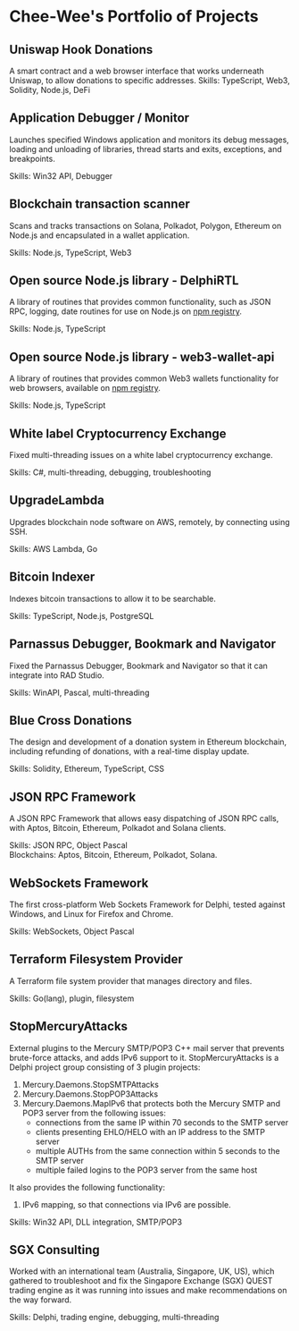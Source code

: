 # Chee-Wee's Portfolio of Projects

## Uniswap Hook Donations
A smart contract and a web browser interface that works underneath Uniswap, to allow donations to specific addresses.
Skills: TypeScript, Web3, Solidity, Node.js, DeFi

## Application Debugger / Monitor
Launches specified Windows application and monitors its debug messages, loading and unloading of libraries, thread starts and exits, exceptions, and breakpoints.  

Skills: Win32 API, Debugger

## Blockchain transaction scanner
Scans and tracks transactions on Solana, Polkadot, Polygon, Ethereum on Node.js and encapsulated in a wallet application.  

Skills: Node.js, TypeScript, Web3

## Open source Node.js library - DelphiRTL
A library of routines that provides common functionality, such as JSON RPC, logging, date routines for use on Node.js on [npm registry](https://www.npmjs.com/package/delphirtl).

Skills: Node.js, TypeScript

## Open source Node.js library - web3-wallet-api
A library of routines that provides common Web3 wallets functionality for web browsers, available on [npm registry](https://www.npmjs.com/package/web3-wallet-api).

Skills: Node.js, TypeScript

## White label Cryptocurrency Exchange
Fixed multi-threading issues on a white label cryptocurrency exchange.  

Skills: C#, multi-threading, debugging, troubleshooting

## UpgradeLambda
Upgrades blockchain node software on AWS, remotely, by connecting using SSH.  

Skills: AWS Lambda, Go

## Bitcoin Indexer
Indexes bitcoin transactions to allow it to be searchable.  

Skills: TypeScript, Node.js, PostgreSQL

## Parnassus Debugger, Bookmark and Navigator
Fixed the Parnassus Debugger, Bookmark and Navigator so that it can integrate into RAD Studio.  

Skills: WinAPI, Pascal, multi-threading

## Blue Cross Donations
The design and development of a donation system in Ethereum blockchain, including refunding of donations, with a real-time display update.

Skills: Solidity, Ethereum, TypeScript, CSS

## JSON RPC Framework
A JSON RPC Framework that allows easy dispatching of JSON RPC calls, with Aptos, Bitcoin, Ethereum, Polkadot and Solana clients.

Skills: JSON RPC, Object Pascal  
Blockchains: Aptos, Bitcoin, Ethereum, Polkadot, Solana.

## WebSockets Framework
The first cross-platform Web Sockets Framework for Delphi, tested against Windows, and Linux for Firefox and Chrome.

Skills: WebSockets, Object Pascal
 
## Terraform Filesystem Provider
A Terraform file system provider that manages directory and files.

Skills: Go(lang), plugin, filesystem

## StopMercuryAttacks
External plugins to the Mercury SMTP/POP3  C++ mail server that prevents brute-force attacks, and adds IPv6 support to it.
StopMercuryAttacks is a Delphi project group consisting of 3 plugin projects:
1.	Mercury.Daemons.StopSMTPAttacks
2.	Mercury.Daemons.StopPOP3Attacks
3.	Mercury.Daemons.MapIPv6
that protects both the Mercury SMTP and POP3 server from the following issues:
    * connections from the same IP within 70 seconds to the SMTP server
    * clients presenting EHLO/HELO with an IP address to the SMTP server
    * multiple AUTHs from the same connection within 5 seconds to the SMTP server
    * multiple failed logins to the POP3 server from the same host

It also provides the following functionality:
1.	IPv6 mapping, so that connections via IPv6 are possible.

Skills: Win32 API, DLL integration, SMTP/POP3

## SGX Consulting
Worked with an international team (Australia, Singapore, UK, US), which gathered to troubleshoot and fix the Singapore Exchange (SGX) QUEST trading engine as it was running into issues and make recommendations on the way forward.

Skills: Delphi, trading engine, debugging, multi-threading
